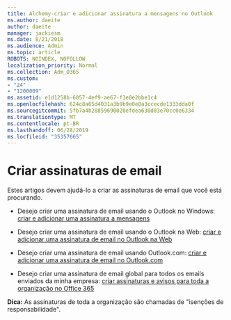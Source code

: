 ```yaml
---
title: Alchemy-criar e adicionar assinatura a mensagens no Outlook
ms.author: daeite
author: daeite
manager: jackiesm
ms.date: 8/21/2018
ms.audience: Admin
ms.topic: article
ROBOTS: NOINDEX, NOFOLLOW
localization_priority: Normal
ms.collection: Adm_O365
ms.custom:
- "24"
- "1200009"
ms.assetid: e1d1258b-6057-4ef9-ae67-f3e0e2bbe1c4
ms.openlocfilehash: 624c8a65d4031a3b9b9e0e8a3ccecde1333dda0f
ms.sourcegitcommit: 5fb7a4b28859690020efdea630d03e70cc0e6334
ms.translationtype: MT
ms.contentlocale: pt-BR
ms.lasthandoff: 06/28/2019
ms.locfileid: "35357665"
---
```

# <a name="creating-email-signatures"></a>Criar assinaturas de email

Estes artigos devem ajudá-lo a criar as assinaturas de email que você está procurando.
  
- Desejo criar uma assinatura de email usando o Outlook no Windows: [criar e adicionar uma assinatura a mensagens](https://support.office.com/article/8ee5d4f4-68fd-464a-a1c1-0e1c80bb27f2.aspx)
  
- Desejo criar uma assinatura de email usando o Outlook na Web: [criar e adicionar uma assinatura de email no Outlook na Web](https://support.office.com/article/5ff9dcfd-d3f1-447b-b2e9-39f91b074ea3.aspx)

- Desejo criar uma assinatura de email usando Outlook.com: [criar e adicionar uma assinatura de email no Outlook.com](https://support.office.com/article/776d9006-abdf-444e-b5b7-a61821dff034.aspx)

- Desejo criar uma assinatura de email global para todos os emails enviados da minha empresa: [criar assinaturas e avisos para toda a organização no Office 365](https://support.office.com/article/2d75860f-c527-4352-a7f6-73eba54c0c72.aspx)

 **Dica:** As assinaturas de toda a organização são chamadas de "isenções de responsabilidade".
  